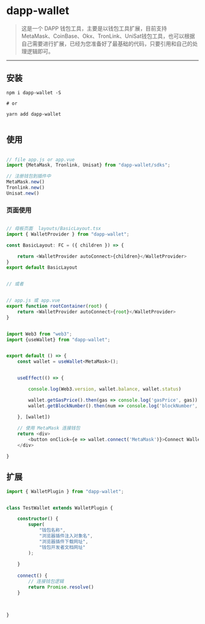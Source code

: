 # dapp-wallet
> 这是一个 DAPP 钱包工具，主要是以钱包工具扩展，目前支持 MetaMask、CoinBase、Okx、TronLink、UniSat钱包工具，也可以根据自己需要进行扩展，已经为您准备好了最基础的代码，只要引用和自己的处理逻辑即可。


---

## 安装

```shell
npm i dapp-wallet -S

# or 

yarn add dapp-wallet


```


## 使用

```typescript

// file app.js or app.vue
import {MetaMask, Tronlink, Unisat} from "dapp-wallet/sdks";

// 注册钱包到插件中
MetaMask.new()
Tronlink.new()
Unisat.new()

```


### 页面使用

```typescript tsx

// 母板页面  layouts/BasicLayout.tsx
import { WalletProvider } from "dapp-wallet";

const BasicLayout: FC = ({ children }) => {

    return <WalletProvider autoConnect>{children}</WalletProvider>
}
export default BasicLayout


// 或者


// app.js 或 app.vue
export function rootContainer(root) {
    return <WalletProvider autoConnect>{root}</WalletProvider>
}

```


```typescript tsx

import Web3 from "web3";
import {useWallet} from "dapp-wallet";


export default () => {
    const wallet = useWallet<MetaMask>();


    useEffect(() => {

        console.log(Web3.version, wallet.balance, wallet.status)

        wallet.getGasPrice().then(gas => console.log('gasPrice', gas))
        wallet.getBlockNumber().then(num => console.log('blockNumber', num))

    }, [wallet])
    
    // 使用 MetaMask 连接钱包
    return <div>
        <button onClick={e => wallet.connect('MetaMask')}>Connect Wallet</button>
    </div>

}

```



## 扩展

```typescript
import { WalletPlugin } from "dapp-wallet";


class TestWallet extends WalletPlugin {

    constructor() {
        super(
            "钱包名称", 
            "浏览器插件注入对象名",
            "浏览器插件下载网址",
            "钱包开发者文档网址"
        );
        
    }
    
    connect() {
        // 连接钱包逻辑
        return Promise.resolve()
    }
    
    

}
```
